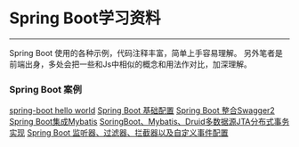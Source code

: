 # Spring Boot学习资料
****
Spring Boot 使用的各种示例，代码注释丰富，简单上手容易理解。
另外笔者是前端出身，多处会把一些和Js中相似的概念和用法作对比，加深理解。

### Spring Boot 案例
[spring-boot hello world](https://github.com/zhuqitao/spring-boot-examples/tree/master/springboot-hello-world)
[Spring Boot 基础配置](https://github.com/zhuqitao/spring-boot-examples/tree/master/springboot-base-config)
[Spring Boot 整合Swagger2](https://github.com/zhuqitao/spring-boot-examples/tree/master/springboot-swagger)
[Spring Boot集成Mybatis](https://github.com/zhuqitao/spring-boot-examples/tree/master/springboot-mybatis)
[SoringBoot、Mybatis、Druid多数据源JTA分布式事务实现](https://github.com/zhuqitao/spring-boot-examples/tree/master/springboot-mybatis-druid-jta)
[Spring Boot 监听器、过滤器、拦截器以及自定义事件配置](https://github.com/zhuqitao/spring-boot-examples/tree/master/spring-boot-listener-filter-interceptor)